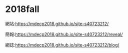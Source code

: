 # 2018fall

網站:https://mdecp2018.github.io/site-s40723212/

簡報:https://mdecp2018.github.io/site-s40723212/reveal/

網誌:https://mdecp2018.github.io/site-s40723212/blog/
